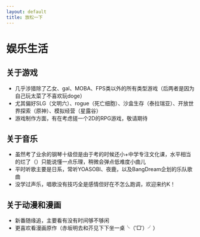 ```yaml
---
layout: default
title: 放松一下
---
```


# 娱乐生活

## 关于游戏

- 几乎涉猎除了乙女、gal、MOBA、FPS类以外的所有类型游戏（后两者是因为自己玩太菜了不喜欢玩doge）
- 尤其偏好SLG（文明六）、rogue（死亡细胞）、沙盒生存（泰拉瑞亚）、开放世界探索（原神）、模拟经营（星露谷）
- 游戏制作方面，有在考虑搓一个2D的RPG游戏，敬请期待

## 关于音乐

- 虽然考了业余的钢琴十级但是由于考的时候还小+中学专注文化课，水平相当的烂了（）只能说懂一点乐理，稍微会弹点低难度小曲儿
- 平时听歌主要是日系，常听YOASOBI、夜鹿，以及BangDream企划的乐队歌曲
- 没学过声乐，唱歌没有技巧全是感情但好在不怎么跑调，欢迎来约K！

## 关于动漫和漫画

- 新番随缘追，主要看有没有时间够不够闲
- 更喜欢看漫画原作（赤坂明去和芥见下下坐一桌╰（‵□′）╯）

